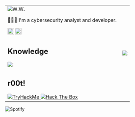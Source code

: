 <table border="0">
    <tr>
        <td>
            <div id="resume">
                <img src = "https://readme-typing-svg.demolab.com?font=IBM+Plex+Mono&weight=500&size=28&pause=1000&color=05C900&width=435&lines=Never+gonna+give+you+up..." alt="W.W."/>
                <p>👨🏻‍💻 I'm a cybersecurity analyst and developer.</p>
                <a href="https://www.linkedin.com/in/jvrajunior/">
                    <img align="left" src="https://github.com/yushi1007/yushi1007/blob/main/images/linkedin.svg" alt="LinkedIn" width="21px"/>
                </a>
                <a href="https://instagram.com/jvrajunior">
                    <img align="left" src="https://github.com/yushi1007/yushi1007/blob/main/images/instagram.svg" alt="Instagram" width="21px"/>
                </a>
            </div>
        </td>
        <td rowspan="3">
            <img src="https://user-images.githubusercontent.com/74038190/212750996-938b257b-266c-45a7-9af7-655341c0f58b.gif" align="right" />
        </td>
    </tr>  
    <tr>
        <td>
            <div id="knowledge">
                <h2>Knowledge</h2>
                <a href="#">
                  <img src="https://skillicons.dev/icons?i=python,bash,java,spring,aws,docker,jenkins&perline=7" />
                </a>
            </div>
        </td>
    </tr>
    <tr>
        <td>
            <div id="ctf">
                <h2>r00t!</h2>
                <a href="https://tryhackme.com/p/l0rdm4gn0">
                    <img src="https://tryhackme-badges.s3.amazonaws.com/l0rdM4gno.png" alt="TryHackMe">
                </a>
                <a href="https://app.hackthebox.com/profile/894757">
                    <img src="https://www.hackthebox.eu/badge/image/894757" alt="Hack The Box">
                </a>
            </div>
        </td>
    </tr>
</table>

<span align="left">![Spotify](https://spotify-recently-played-readme.vercel.app/api?user=22zebextsiopngyzjjxfyx3iq&unique=yes&count=2)</span>
